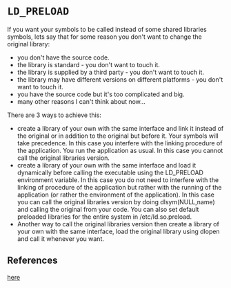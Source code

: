 # `LD_PRELOAD`

If you want your symbols to be called instead of some shared libraries symbols,
lets say that for some reason you don't want to change the original library:
* you don't have the source code.
* the library is standard - you don't want to touch it.
* the library is supplied by a third party - you don't want to touch it.
* the library may have different versions on different platforms - you don't want to touch it.
* you have the source code but it's too complicated and big.
* many other reasons I can't think about now...

There are 3 ways to achieve this:
* create a library of your own with the same interface and link it instead of the original or in addition to the original but before it. Your symbols will take precedence. In this case you interfere with the linking procedure of the application. You run the application as usual. In this case you cannot call the original libraries version.
* create a library of your own with the same interface and load it dynamically before calling the executable using the LD_PRELOAD environment variable. In this case you do not need to interfere with the linking of procedure of the application but rather with the running of the application (or rather the environment of the application). In this case you can call the original libraries version by doing dlsym(NULL,name) and calling the original from your code. You can also set default preloaded libraries for the entire system in /etc/ld.so.preload.
* Another way to call the original libraries version then create a library of your own with the same interface, load the original library using dlopen and call it whenever you want.

## References
[here](http://www.linuxjournal.com/article/7795)
